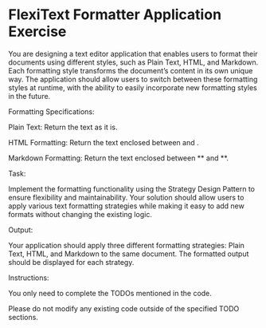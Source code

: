 # FlexiText Formatter Application Exercise
You are designing a text editor application that enables users to format their documents using different styles, such as Plain Text, HTML, and Markdown. Each formatting style transforms the document’s content in its own unique way. The application should allow users to switch between these formatting styles at runtime, with the ability to easily incorporate new formatting styles in the future.



Formatting Specifications:

Plain Text: Return the text as it is.

HTML Formatting: Return the text enclosed between <html><body> and </body></html>.

Markdown Formatting: Return the text enclosed between ** and **.



Task:

Implement the formatting functionality using the Strategy Design Pattern to ensure flexibility and maintainability. Your solution should allow users to apply various text formatting strategies while making it easy to add new formats without changing the existing logic.



Output:

Your application should apply three different formatting strategies: Plain Text, HTML, and Markdown to the same document. The formatted output should be displayed for each strategy.



Instructions:

You only need to complete the TODOs mentioned in the code.

Please do not modify any existing code outside of the specified TODO sections.